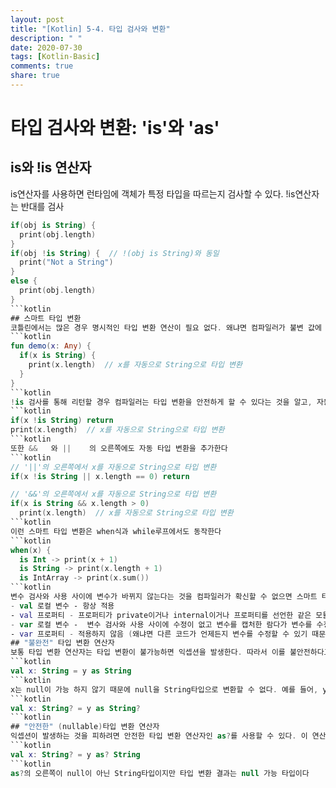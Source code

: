```yaml
---
layout: post
title: "[Kotlin] 5-4. 타입 검사와 변환"
description: " "
date: 2020-07-30
tags: [Kotlin-Basic]
comments: true
share: true
---
```


# 타입 검사와 변환: 'is'와 'as'
## is와 !is 연산자
is연산자를 사용하면 런타임에 객체가 특정 타입을 따르는지 검사할 수 있다. !is연산자는 반대를 검사
```kotlin
if(obj is String) {
  print(obj.length)
}
if(obj !is String) {  // !(obj is String)와 동일
  print("Not a String")
}
else {
  print(obj.length)
}
```kotlin
## 스마트 타입 변환
코틀린에서는 많은 경우 명시적인 타입 변환 연산이 필요 없다. 왜냐면 컴파일러가 불변 값에 대해 is검사와 명시적 타입 변환을 추적해서 자동으로 필요한 곳에 (안전한) 타입 변환을 넣어주기 때문이다
```kotlin
fun demo(x: Any) {
  if(x is String) {
    print(x.length)  // x를 자동으로 String으로 타입 변환
  }
}
```kotlin
!is 검사를 통해 리턴할 경우 컴파일러는 타입 변환을 안전하게 할 수 있다는 것을 알고, 자동으로 타입 변환을 추가한다
```kotlin
if(x !is String) return
print(x.length)  // x를 자동으로 String으로 타입 변환
```kotlin
또한 &&	와 ||	의 오른쪽에도 자동 타입 변환을 추가한다
```kotlin
// '||'의 오른쪽에서 x를 자동으로 String으로 타입 변환
if(x !is String || x.length == 0) return

// '&&'의 오른쪽에서 x를 자동으로 String으로 타입 변환
if(x is String && x.length > 0)
  print(x.length)  // x를 자동으로 String으로 타입 변환
```kotlin
이런 스마트 타입 변환은 when식과 while루프에서도 동작한다
```kotlin
when(x) {
  is Int -> print(x + 1)
  is String -> print(x.length + 1)
  is IntArray -> print(x.sum())
```kotlin
변수 검사와 사용 사이에 변수가 바뀌지 않는다는 것을 컴파일러가 확신할 수 없으면 스마트 타입 변환이 동작하지 않는다. 구체적으로 다음 규칙에 따라 스마트 타입 변환을 적용한다   
- val 로컬 변수 - 항상 적용   
- val 프로퍼티 - 프로퍼티가 private이거나 internal이거나 프로퍼티를 선언한 같은 모듈에서 검사를 한 경우에 적용. 커스텀 getter를 가진 프로퍼티나 open프로퍼티에는 스마트 변환이 적용되지 않음   
- var 로컬 변수 -  변수 검사와 사용 사이에 수정이 없고 변수를 캡처한 람다가 변수를 수정하지 않으면 적용    
- var 프로퍼티 - 적용하지 않음 (왜냐면 다른 코드가 언제든지 변수를 수정할 수 있기 때문)
## "불완전" 타입 변환 연산자
보통 타입 변환 연산자는 타입 변환이 불가능하면 익셉션을 발생한다. 따라서 이를 불안전하다고 한다. 코틀린에서 불안전 타입 변환은 중위 연산자인 as로 수행한다(연산자 우선순위를 보자)  // as - 형변환
```kotlin
val x: String = y as String
```kotlin
x는 null이 가능 하지 않기 때문에 null을 String타입으로 변환할 수 없다. 예를 들어, y가 null이면 위 코드는 익셉션을 던진다. 자바의 변환 세만틱에 맞추려면, 다음과 같이 변환 연산자의 오른쪽에 null 가능 타입이 와야 한다
```kotlin
val x: String? = y as String?
```kotlin
## "안전한" (nullable)타입 변환 연산자
익셉션이 발생하는 것을 피하려면 안전한 타입 변환 연산자인 as?를 사용할 수 있다. 이 연산자는 실패시 null	을 리턴한다
```kotlin
val x: String? = y as? String
```kotlin
as?의 오른쪽이 null이 아닌 String타입이지만 타입 변환 결과는 null 가능 타입이다




















